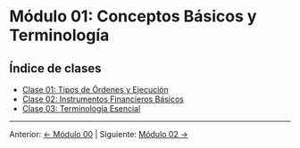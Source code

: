 # Módulo 01: Conceptos Básicos y Terminología

## Índice de clases
- [Clase 01: Tipos de Órdenes y Ejecución](Clase_01_Tipos_de_Ordenes_y_Ejecucion.md)
- [Clase 02: Instrumentos Financieros Básicos](Clase_02_Instrumentos_Financieros_Basicos.md)
- [Clase 03: Terminología Esencial](Clase_03_Terminologia_Esencial.md)

---
Anterior: [← Módulo 00](../00_Introduccion_al_Trading_y_Mentalidad/README.md) | Siguiente: [Módulo 02 →](../02_Analisis_Tecnico/README.md)

